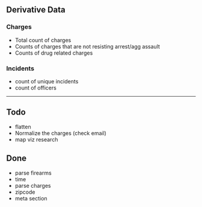 ## Derivative Data

### Charges
- Total count of charges
- Counts of charges that are not resisting arrest/agg assault
- Counts of drug related charges

### Incidents
- count of unique incidents
- count of officers

---

## Todo
- flatten
- Normalize the charges (check email)
- map viz research

## Done
- parse firearms
- time
- parse charges
- zipcode
- meta section
